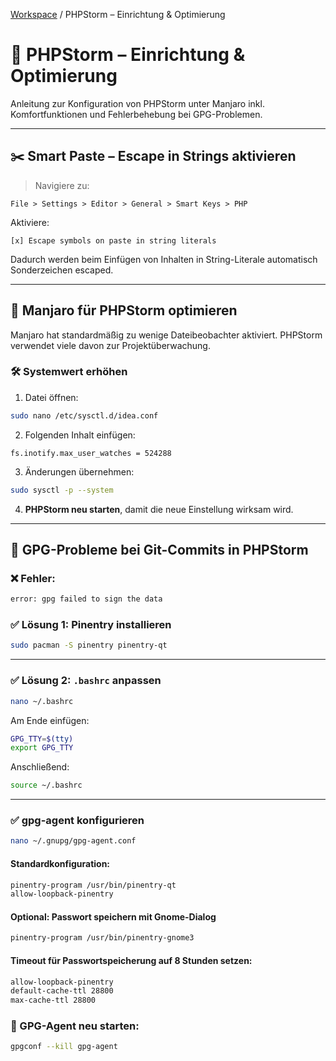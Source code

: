 [Workspace](ReadMe.md) / PHPStorm – Einrichtung & Optimierung

# 🧠 PHPStorm – Einrichtung & Optimierung

Anleitung zur Konfiguration von PHPStorm unter Manjaro inkl. Komfortfunktionen und Fehlerbehebung bei GPG-Problemen.

---

## ✂️ Smart Paste – Escape in Strings aktivieren

> Navigiere zu:

```
File > Settings > Editor > General > Smart Keys > PHP
```

Aktiviere:

```
[x] Escape symbols on paste in string literals
```

Dadurch werden beim Einfügen von Inhalten in String-Literale automatisch Sonderzeichen escaped.

---

## 🚀 Manjaro für PHPStorm optimieren

Manjaro hat standardmäßig zu wenige Dateibeobachter aktiviert. PHPStorm verwendet viele davon zur Projektüberwachung.

### 🛠️ Systemwert erhöhen

1. Datei öffnen:

```bash
sudo nano /etc/sysctl.d/idea.conf
```

2. Folgenden Inhalt einfügen:

```
fs.inotify.max_user_watches = 524288
```

3. Änderungen übernehmen:

```bash
sudo sysctl -p --system
```

4. **PHPStorm neu starten**, damit die neue Einstellung wirksam wird.

---

## 🧩 GPG-Probleme bei Git-Commits in PHPStorm

### ❌ Fehler:

```bash
error: gpg failed to sign the data
```

### ✅ Lösung 1: Pinentry installieren

```bash
sudo pacman -S pinentry pinentry-qt
```

---

### ✅ Lösung 2: `.bashrc` anpassen

```bash
nano ~/.bashrc
```

Am Ende einfügen:

```bash
GPG_TTY=$(tty)
export GPG_TTY
```

Anschließend:

```bash
source ~/.bashrc
```

---

### ✅ gpg-agent konfigurieren

```bash
nano ~/.gnupg/gpg-agent.conf
```

#### Standardkonfiguration:

```bash
pinentry-program /usr/bin/pinentry-qt
allow-loopback-pinentry
```

#### Optional: Passwort speichern mit Gnome-Dialog

```bash
pinentry-program /usr/bin/pinentry-gnome3
```

#### Timeout für Passwortspeicherung auf 8 Stunden setzen:

```bash
allow-loopback-pinentry
default-cache-ttl 28800
max-cache-ttl 28800
```

### 🔄 GPG-Agent neu starten:

```bash
gpgconf --kill gpg-agent
```